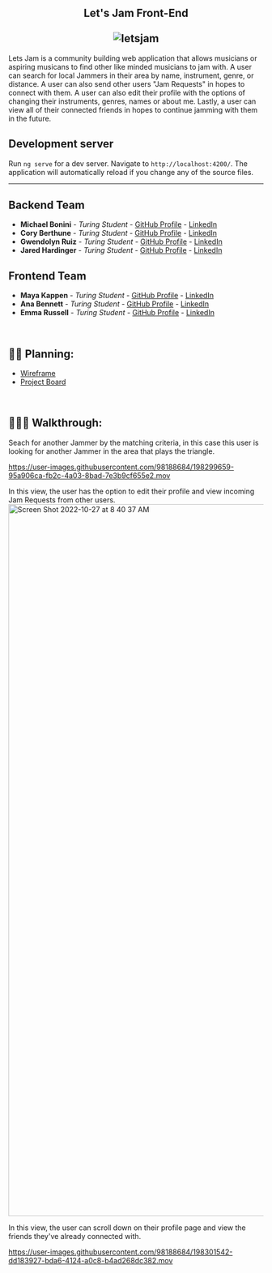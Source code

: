 <h2 align="center">
Let's Jam Front-End<br/><br/>
<img alt="letsjam"src ="https://user-images.githubusercontent.com/98188684/198292426-4e9072c7-8ebc-4f6a-a97d-a1cdec51fc4e.png"/><br/>
</h2>


Lets Jam is a community building web application that allows musicians or aspiring musicans to find other like minded musicians to jam with. A user can search for local Jammers in their area by name, instrument, genre, or distance. A user can also send other users "Jam Requests" in hopes to connect with them. A user can also edit their profile with the options of changing their instruments, genres, names or about me. Lastly, a user can view all of their connected friends in hopes to continue jamming with them in the future. 


## Development server

Run `ng serve` for a dev server. Navigate to `http://localhost:4200/`. The application will automatically reload if you change any of the source files.

***

## Backend Team
  - **Michael Bonini** - *Turing Student* - [GitHub Profile](https://github.com/mkbonini) - [LinkedIn](https://www.linkedin.com/in/michael-bonini-187157131/)
  - **Cory Berthune** - *Turing Student* - [GitHub Profile](https://github.com/CoryBethune) - [LinkedIn](https://www.linkedin.com/in/cory-b-711b79178/)
  - **Gwendolyn Ruiz** - *Turing Student* - [GitHub Profile](https://github.com/gwen-marina) - [LinkedIn](https://www.linkedin.com/in/gwendolyn-ruiz-329064238/)
  - **Jared Hardinger** - *Turing Student* - [GitHub Profile](https://github.com/jaredhardinger) - [LinkedIn](https://www.linkedin.com/in/hardinger/)

  ## Frontend Team
  - **Maya Kappen** - *Turing Student* - [GitHub Profile](https://github.com/mayakappen) - [LinkedIn](https://www.linkedin.com/in/maya-kappen-64b97123b/)
  - **Ana Bennett** - *Turing Student* - [GitHub Profile](https://github.com/AnaBennett11) - [LinkedIn](https://www.linkedin.com/in/ana-bennett/)
  - **Emma Russell** - *Turing Student* - [GitHub Profile](https://github.com/nairnairnair) - [LinkedIn](https://www.linkedin.com/in/emma-mm-russell/)
  
  <br>
  
  ## ✍🏼 <b>Planning:</b>
- [Wireframe](https://excalidraw.com/#json=tWOc6oCRV3OkD5H9qR1vV,Wqm391-JLvpGO_epn4928g)<br>
- [Project Board](https://github.com/orgs/Let-s-Jam/projects/1)

<br>

## 🚶🏻‍♂️ <b>Walkthrough:</b>
Seach for another Jammer by the matching criteria, in this case this user is looking for another Jammer in the area that plays the triangle.</br>

https://user-images.githubusercontent.com/98188684/198299659-95a906ca-fb2c-4a03-8bad-7e3b9cf655e2.mov 


In this view, the user has the option to edit their profile and view incoming Jam Requests from other users. </br>
<img width="1406" alt="Screen Shot 2022-10-27 at 8 40 37 AM" src="https://user-images.githubusercontent.com/98188684/198300632-61b83c6e-7e66-47a4-b654-36975c63b476.png"> 

In this view, the user can scroll down on their profile page and view the friends they've already connected with.</br>

https://user-images.githubusercontent.com/98188684/198301542-dd183927-bda6-4124-a0c8-b4ad268dc382.mov


